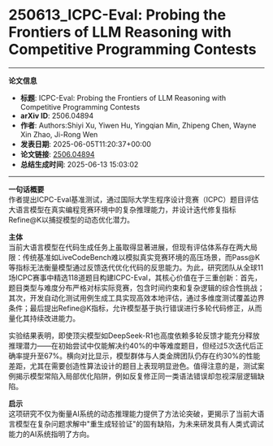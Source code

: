 # 250613_ICPC-Eval: Probing the Frontiers of LLM Reasoning with Competitive Programming Contests

---
**论文信息**

- **标题**: ICPC-Eval: Probing the Frontiers of LLM Reasoning with Competitive Programming Contests
- **arXiv ID**: 2506.04894
- **作者**: Authors:Shiyi Xu, Yiwen Hu, Yingqian Min, Zhipeng Chen, Wayne Xin Zhao, Ji-Rong Wen
- **发表日期**: 2025-06-05T11:20:37+00:00
- **论文链接**: [2506.04894](https://arxiv.org/abs/2506.04894)
- **总结生成时间**: 2025-06-13 15:03:02

---

**一句话概要**  
作者提出ICPC-Eval基准测试，通过国际大学生程序设计竞赛（ICPC）题目评估大语言模型在真实编程竞赛环境中的复杂推理能力，并设计迭代修复指标Refine@K以捕捉模型的动态优化潜力。

**主体**  
当前大语言模型在代码生成任务上虽取得显著进展，但现有评估体系存在两大局限：传统基准如LiveCodeBench难以模拟真实竞赛环境的高压场景，而Pass@K等指标无法衡量模型通过反馈迭代优化代码的反思能力。为此，研究团队从全球11场ICPC赛事中精选118道题目构建ICPC-Eval，其核心价值在于三重创新：首先，题目类型与难度分布严格对标实际竞赛，包含时间约束和复杂逻辑的综合性挑战；其次，开发自动化测试用例生成工具实现高效本地评估，通过多维度测试覆盖边界条件；最后提出Refine@K指标，允许模型基于执行错误进行多轮代码修正，从而量化其持续改进能力。

实验结果表明，即使顶尖模型如DeepSeek-R1也高度依赖多轮反馈才能充分释放推理潜力——在初始尝试中仅能解决约40%的中等难度题目，但经过5次迭代后正确率提升至67%。横向对比显示，模型群体与人类金牌团队仍存在约30%的性能差距，尤其在需要创造性算法设计的题目上表现明显逊色。值得注意的是，测试案例揭示模型常陷入局部优化陷阱，例如反复修正同一类语法错误却忽视深层逻辑缺陷。

**启示**  
这项研究不仅为衡量AI系统的动态推理能力提供了方法论突破，更揭示了当前大语言模型在复杂问题求解中"重生成轻验证"的固有缺陷，为未来研发具有人类式调试能力的AI系统指明了方向。